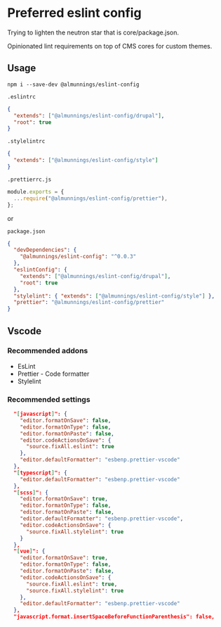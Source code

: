 # Preferred eslint config

Trying to lighten the neutron star that is core/package.json.

Opinionated lint requirements on top of CMS cores for custom themes.

## Usage

`npm i --save-dev @almunnings/eslint-config`

`.eslintrc`

```json
{
  "extends": ["@almunnings/eslint-config/drupal"],
  "root": true
}
```

`.stylelintrc`

```json
{
  "extends": ["@almunnings/eslint-config/style"]
}
```

`.prettierrc.js`

```js
module.exports = {
  ...require("@almunnings/eslint-config/prettier"),
};
```

or

`package.json`

```json
{
  "devDependencies": {
    "@almunnings/eslint-config": "^0.0.3"
  },
  "eslintConfig": {
    "extends": ["@almunnings/eslint-config/drupal"],
    "root": true
  },
  "stylelint": { "extends": ["@almunnings/eslint-config/style"] },
  "prettier": "@almunnings/eslint-config/prettier"
}
```

## Vscode

### Recommended addons

- EsLint
- Prettier - Code formatter
- Stylelint

### Recommended settings

```json
  "[javascript]": {
    "editor.formatOnSave": false,
    "editor.formatOnType": false,
    "editor.formatOnPaste": false,
    "editor.codeActionsOnSave": {
      "source.fixAll.eslint": true
    },
    "editor.defaultFormatter": "esbenp.prettier-vscode"
  },
  "[typescript]": {
    "editor.defaultFormatter": "esbenp.prettier-vscode"
  },
  "[scss]": {
    "editor.formatOnSave": true,
    "editor.formatOnType": false,
    "editor.formatOnPaste": false,
    "editor.defaultFormatter": "esbenp.prettier-vscode",
    "editor.codeActionsOnSave": {
      "source.fixAll.stylelint": true
    }
  },
  "[vue]": {
    "editor.formatOnSave": true,
    "editor.formatOnType": false,
    "editor.formatOnPaste": false,
    "editor.codeActionsOnSave": {
      "source.fixAll.eslint": true,
      "source.fixAll.stylelint": true
    },
    "editor.defaultFormatter": "esbenp.prettier-vscode"
  },
  "javascript.format.insertSpaceBeforeFunctionParenthesis": false,
```
